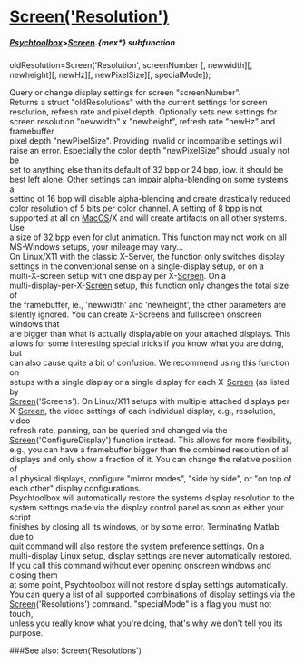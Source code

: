 # [Screen('Resolution')](Screen-Resolution) 
##### [Psychtoolbox](Psychtoolbox)>[Screen](Screen).{mex*} subfunction

oldResolution=Screen('Resolution', screenNumber [, newwidth][, newheight][, newHz][, newPixelSize][, specialMode]);

Query or change display settings for screen "screenNumber".  
Returns a struct "oldResolutions" with the current settings for screen  
resolution, refresh rate and pixel depth. Optionally sets new settings for  
screen resolution "newwidth" x "newheight", refresh rate "newHz" and framebuffer  
pixel depth "newPixelSize". Providing invalid or incompatible settings will  
raise an error. Especially the color depth "newPixelSize" should usually not be  
set to anything else than its default of 32 bpp or 24 bpp, iow. it should be  
best left alone. Other settings can impair alpha-blending on some systems, a  
setting of 16 bpp will disable alpha-blending and create drastically reduced  
color resolution of  5 bits per color channel. A setting of 8 bpp is not  
supported at all on [MacOS](MacOS)/X and will create artifacts on all other systems. Use  
a size of 32 bpp even for clut animation. This function may not work on all  
MS-Windows setups, your mileage may vary...  
On Linux/X11 with the classic X-Server, the function only switches display  
settings in the conventional sense on a single-display setup, or on a  
multi-X-screen setup with one display per X-[Screen](Screen). On a  
multi-display-per-X-[Screen](Screen) setup, this function only changes the total size of  
the framebuffer, ie., 'newwidth' and 'newheight', the other parameters are  
silently ignored. You can create X-Screens and fullscreen onscreen windows that  
are bigger than what is actually displayable on your attached displays. This  
allows for some interesting special tricks if you know what you are doing, but  
can also cause quite a bit of confusion. We recommend using this function on  
setups with a single display or a single display for each X-[Screen](Screen) (as listed by  
[Screen](Screen)('Screens'). On Linux/X11 setups with multiple attached displays per  
X-[Screen](Screen), the video settings of each individual display, e.g., resolution, video  
refresh rate, panning, can be queried and changed via the  
[Screen](Screen)('ConfigureDisplay') function instead. This allows for more flexibility,  
e.g., you can have a framebuffer bigger than the combined resolution of all  
displays and only show a fraction of it. You can change the relative position of  
all physical displays, configure "mirror modes", "side by side", or "on top of  
each other" display configurations.  
Psychtoolbox will automatically restore the systems display resolution to the  
system settings made via the display control panel as soon as either your script  
finishes by closing all its windows, or by some error. Terminating Matlab due to  
quit command will also restore the system preference settings. On a  
multi-display Linux setup, display settings are never automatically restored.  
If you call this command without ever opening onscreen windows and closing them  
at some point, Psychtoolbox will not restore display settings automatically.  
You can query a list of all supported combinations of display settings via the  
[Screen](Screen)('Resolutions') command. "specialMode" is a flag you must not touch,  
unless you really know what you're doing, that's why we don't tell you its  
purpose.  


###See also:
Screen('Resolutions')
